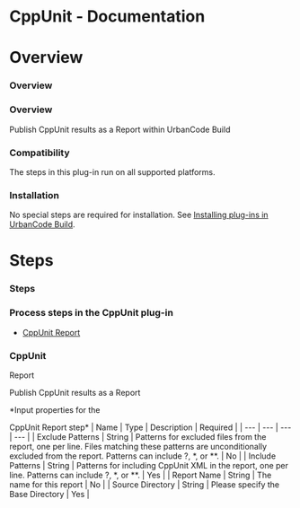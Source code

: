 
CppUnit - Documentation
=======================

# Overview




### Overview




 



### Overview


Publish CppUnit results as a Report within UrbanCode Build


### Compatibility



The steps in this plug-in run on all supported platforms.


### Installation


No special steps are required for 
installation. See [Installing plug-ins in UrbanCode 
Build](http://www-01.ibm.com/support/knowledgecenter/#!/SS8NMD_6.1.0/com.ibm.ucbuild.doc/topics/plugin_ch.html 
"Installing plug-ins in UrbanCode Build").




# Steps




### Steps




 



### Process steps in the CppUnit plug-in


* [CppUnit Report](#cppunit_report)




### CppUnit 
Report


Publish CppUnit results as a Report




*Input properties for the  

CppUnit Report step*  | Name | Type | 
Description | Required |
| --- | --- | --- | --- |
| Exclude Patterns | String | Patterns for excluded files from the 
report, one per line. Files matching these
patterns are unconditionally excluded from the report. Patterns can include 
?, *,
or **. | No |
| Include Patterns | String | Patterns for including CppUnit XML in the report, one per line. 
Patterns can include
?, *, or **. | Yes |
| Report Name | String | The name for this report | No |
| Source Directory | 
String | Please specify the Base Directory | Yes |




